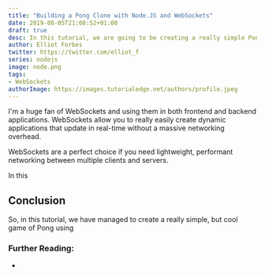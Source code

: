 ```yaml
---
title: "Building a Pong Clone with Node.JS and WebSockets"
date: 2019-08-05T21:08:52+01:00
draft: true
desc: In this tutorial, we are going to be creating a really simple Pong clone using JavaScript for our frontend and Node.JS with WebSockets on the backend!
author: Elliot Forbes
twitter: https://twitter.com/elliot_f
series: nodejs
image: node.png
tags:
- WebSockets
authorImage: https://images.tutorialedge.net/authors/profile.jpeg
---
```


I'm a huge fan of WebSockets and using them in both frontend and backend applications. WebSockets allow you to really easily create dynamic applications that update in real-time without a massive networking overhead.

WebSockets are a perfect choice if you need lightweight, performant networking between multiple clients and servers. 

In this 



## Conclusion

So, in this tutorial, we have managed to create a really simple, but cool game of Pong using 


### Further Reading:

* []()